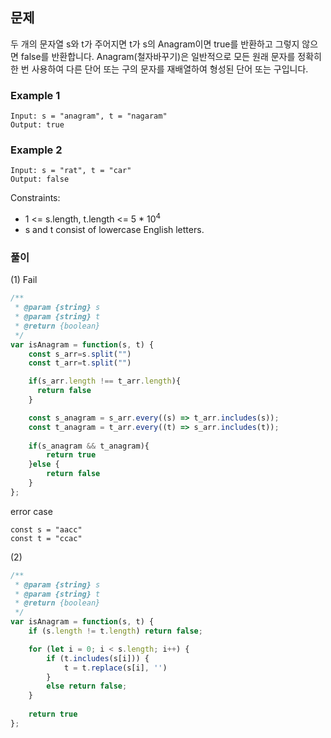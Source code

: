 ## 문제

두 개의 문자열 s와 t가 주어지면 t가 s의 Anagram이면 true를 반환하고 그렇지 않으면 false를 반환합니다.
Anagram(철자바꾸기)은 일반적으로 모든 원래 문자를 정확히 한 번 사용하여 다른 단어 또는 구의 문자를 재배열하여 형성된 단어 또는 구입니다.

### Example 1
```
Input: s = "anagram", t = "nagaram"
Output: true
```

### Example 2
```
Input: s = "rat", t = "car"
Output: false
```

Constraints:

- 1 <= s.length, t.length <= 5 * 10<sup>4</sup>
- s and t consist of lowercase English letters.

### 풀이
(1) Fail
```javascript
/**
 * @param {string} s
 * @param {string} t
 * @return {boolean}
 */
var isAnagram = function(s, t) {
    const s_arr=s.split("")
    const t_arr=t.split("")

    if(s_arr.length !== t_arr.length){
      return false
    }

    const s_anagram = s_arr.every((s) => t_arr.includes(s));
    const t_anagram = t_arr.every((t) => s_arr.includes(t));
    
    if(s_anagram && t_anagram){
        return true
    }else {
        return false
    }
};
```
error case
```
const s = "aacc"
const t = "ccac"
```
(2)
```javascript
/**
 * @param {string} s
 * @param {string} t
 * @return {boolean}
 */
var isAnagram = function(s, t) {
    if (s.length != t.length) return false;

    for (let i = 0; i < s.length; i++) {
        if (t.includes(s[i])) {
            t = t.replace(s[i], '')
        }
        else return false;
    }
    
    return true
};
```
